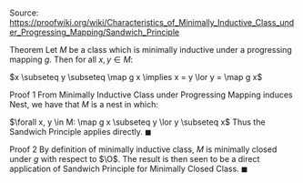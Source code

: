 # 

Source: https://proofwiki.org/wiki/Characteristics_of_Minimally_Inductive_Class_under_Progressing_Mapping/Sandwich_Principle

Theorem
Let $M$ be a class which is minimally inductive under a progressing mapping $g$.
Then for all $x, y \in M$:

$x \subseteq y \subseteq \map g x \implies x = y \lor y = \map g x$


Proof 1
From Minimally Inductive Class under Progressing Mapping induces Nest, we have that $M$ is a nest in which:

$\forall x, y \in M: \map g x \subseteq y \lor y \subseteq x$
Thus the Sandwich Principle applies directly.
$\blacksquare$


Proof 2
By definition of minimally inductive class, $M$ is minimally closed under $g$ with respect to $\O$.
The result is then seen to be a direct application of Sandwich Principle for Minimally Closed Class.
$\blacksquare$






